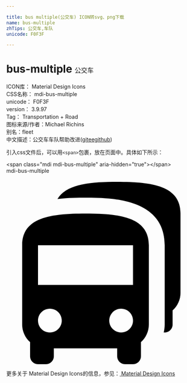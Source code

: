```yaml
---

title: bus multiple(公交车) ICON转svg、png下载
name: bus-multiple
zhTips: 公交车,车队
unicode: F0F3F

---
```


# bus-multiple  <small style="font-size: 60%;font-weight: 100">公交车</small>


<div class="detail-page">
<p>
<span>
ICON库：
<span class="badge-secondary badge">Material Design Icons</span> 
</span>
<br/>
<span>
CSS名称：
<span class="badge-secondary badge">mdi-bus-multiple</span> 
</span>
<br/>
<span>
unicode：
<span class="badge-secondary badge">F0F3F</span> 
</span>
<br/>
<span>
version：
<span class="badge-secondary badge">3.9.97</span> 
</span>
<br/>
<span>Tag：
<span class="badge-light badge">Transportation + Road</span>
</span>
<br/>
<span>图标来源/作者：<span class="badge-light badge">Michael Richins</span></span> 
<br/>
<span>别名：<span class="badge-light badge">fleet</span></span><br/><span class="zh-detail">中文描述：<span class="badge-primary badge">公交车</span><span class="badge-primary badge">车队</span><span class="help-link"><span>帮助改进</span>(<a href="https://gitee.com/liuwave/icon-helper/edit/master/json/material/bus-multiple.json" target="_blank" rel="noopener noreferrer">gitee</a><a href="https://github.com/liuwave/icon-helper/edit/master/json/material/bus-multiple.json" target="_blank" rel="noopener noreferrer">github</a></span>)</span><br/>
</p>
</div>
<div class="alert alert-dark">
  <i class="mdi mdi-bus-multiple mdi-48px"></i>
  <i class="mdi mdi-bus-multiple mdi-36px"></i>
  <i class="mdi mdi-bus-multiple mdi-24px"></i>
  <i class="mdi mdi-bus-multiple mdi-18px"></i>
</div>
<div>
  <p>引入css文件后，可以用<code>&lt;span&gt;</code>包裹，放在页面中。具体如下所示：    
  </p>
  <div class="alert alert-primary" style="font-size: 14px">
    &lt;span class="mdi mdi-bus-multiple" aria-hidden="true"&gt;&lt;/span&gt;
    <copy-btn content='<span class="mdi mdi-bus-multiple" aria-hidden="true"></span>'></copy-btn>
  </div>
  <div class="alert alert-secondary">
    <i class="mdi mdi-bus-multiple"
    style="font-size: 24px"
    aria-hidden="true"></i> mdi-bus-multiple
    <copy-btn content="mdi-bus-multiple" btn-title="复制图标名称"></copy-btn>
  </div>
</div>
<div id="svg" class="svg-wrap">
<svg xmlns="http://www.w3.org/2000/svg" viewBox="0 0 24 24"><path d="M10 5C5.58 5 2 5.5 2 9V19C2 19.85 2.37 20.66 3 21.22V23C3 23.55 3.45 24 4 24H5C5.55 24 6 23.55 6 23V22H14V23C14 23.55 14.45 24 15 24H16C16.55 24 17 23.55 17 23V21.22C17.63 20.66 18 19.85 18 19V9C18 5.5 14.42 5 10 5M5.5 20C4.67 20 4 19.33 4 18.5S4.67 17 5.5 17 7 17.67 7 18.5 6.33 20 5.5 20M14.5 20C13.67 20 13 19.33 13 18.5S13.67 17 14.5 17 16 17.67 16 18.5 15.33 20 14.5 20M16 14H4V9H16V14M22 5V15C22 15.85 21.63 16.66 21 17.22V19C21 19.55 20.55 20 20 20H19.88C19.95 19.68 20 19.35 20 19V9C20 3 13 3 10 3C9.09 3 7.8 3 6.46 3.17C7.55 1.32 10.5 1 14 1C18.42 1 22 1.5 22 5Z" /></svg>
</div>
<detail full-name='mdi-bus-multiple'></detail>
    
<div><p>更多关于 Material Design Icons的信息，参见：<a target="_blank" href="https://iconhelper.cn/material.html"> Material Design Icons</a>
</p></div>
